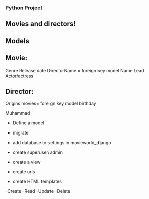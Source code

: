### Python Project

## Movies and directors!

## Models

## Movie:
Genre
Release date
DirectorName = foreign key model
Name
Lead Actor/actress

## Director:
Origins
movies= foreign key model
birthday

Muhammad
- Define a model
- migrate

- add database to settings in movieworld_django
- create superuser/admin
- create a view
- create urls
- create HTML templates

-Create
-Read
-Update
-Delete
